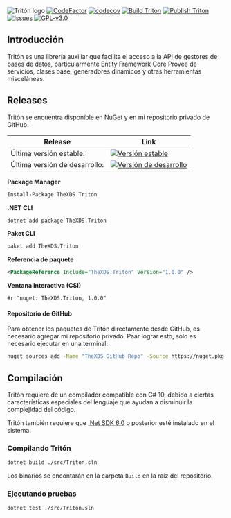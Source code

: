 ![Tritón logo](https://raw.githubusercontent.com/TheXDS/Triton/master/Art/Triton%20banner.svg)
[![CodeFactor](https://www.codefactor.io/repository/github/thexds/triton/badge)](https://www.codefactor.io/repository/github/thexds/triton)
[![codecov](https://codecov.io/gh/TheXDS/Triton/branch/master/graph/badge.svg?token=ULEQC09JGW)](https://codecov.io/gh/TheXDS/Triton)
[![Build Triton](https://github.com/TheXDS/Triton/actions/workflows/build.yml/badge.svg)](https://github.com/TheXDS/Triton/actions/workflows/build.yml)
[![Publish Triton](https://github.com/TheXDS/Triton/actions/workflows/publish.yml/badge.svg)](https://github.com/TheXDS/Triton/actions/workflows/publish.yml)
[![Issues](https://img.shields.io/github/issues/TheXDS/Triton)](https://github.com/TheXDS/Triton/issues)
[![GPL-v3.0](https://img.shields.io/github/license/TheXDS/Triton)](https://www.gnu.org/licenses/gpl-3.0.en.html)

## Introducción
Tritón es una librería auxiliar que facilita el acceso a la API de gestores
de bases de datos, particularmente Entity Framework Core Provee de servicios,
clases base, generadores dinámicos y otras herramientas misceláneas.

## Releases
Tritón se encuentra disponible en NuGet y en mi repositorio privado de GitHub.

Release | Link
--- | ---
Última versión estable: | [![Versión estable](https://buildstats.info/nuget/TheXDS.Triton)](https://www.nuget.org/packages/TheXDS.Triton/)
Última versión de desarrollo: | [![Versión de desarrollo](https://buildstats.info/nuget/TheXDS.Triton?includePreReleases=true)](https://www.nuget.org/packages/TheXDS.Triton/)

**Package Manager**  
```sh
Install-Package TheXDS.Triton
```

**.NET CLI**  
```sh
dotnet add package TheXDS.Triton
```

**Paket CLI**  
```sh
paket add TheXDS.Triton
```

**Referencia de paquete**  
```xml
<PackageReference Include="TheXDS.Triton" Version="1.0.0" />
```

**Ventana interactiva (CSI)**  
```
#r "nuget: TheXDS.Triton, 1.0.0"
```

#### Repositorio de GitHub
Para obtener los paquetes de Tritón directamente desde GitHub, es necesario
agregar mi repositorio privado. Paar lograr esto, solo es necesario
ejecutar en una terminal:
```sh
nuget sources add -Name "TheXDS GitHub Repo" -Source https://nuget.pkg.github.com/TheXDS/index.json
```

## Compilación
Tritón requiere de un compilador compatible con C# 10, debido a ciertas
características especiales del lenguaje que ayudan a disminuir la
complejidad del código.

Tritón también requiere que [.Net SDK 6.0](https://dotnet.microsoft.com/) o
posterior esté instalado en el sistema.

### Compilando Tritón
```sh
dotnet build ./src/Triton.sln
```
Los binarios se encontarán en la carpeta `Build` en la raíz del repositorio.

### Ejecutando pruebas
```sh
dotnet test ./src/Triton.sln
```
